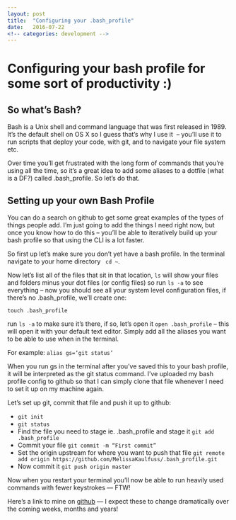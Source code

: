 ```yaml
---
layout: post
title:  "Configuring your .bash_profile"
date:   2016-07-22
<!-- categories: development -->
---
```



# Configuring your bash profile for some sort of productivity :)


## So what’s Bash?

Bash is a Unix shell and command language that was first released in 1989. It’s the default shell on OS X so I guess that’s why I use it  – you’ll use it to run scripts that deploy your code, with git, and to navigate your file system etc.

Over time you’ll get frustrated with the long form of commands that you’re using all the time, so it’s a great idea to add some aliases to a dotfile (what is a DF?) called .bash_profile. So let’s do that.

## Setting up your own Bash Profile

You can do a search on github to get some great examples of the types of things people add. I’m just going to add the things I need right now, but once you know how to do this – you’ll be able to iteratively build up your bash profile so that using the CLI is a lot faster.

So first up let’s make sure you don’t yet have a bash profile. In the terminal navigate to your home directory ` cd ~`. 

Now let’s list all of the files that sit in that location, `ls` will show your files and folders minus your dot files (or config files) so run `ls -a` to see everything – now you should see all your system level configuration files, if there’s no .bash_profile, we’ll create one:

`touch .bash_profile`

run `ls -a` to make sure it’s there, if so, let’s open it `open .bash_profile` – this will open it with your default text editor. Simply add all the aliases you want to be able to use when in the terminal.

For example: `alias gs=‘git status’`

When you run gs in the terminal after you’ve saved this to your bash profile, it will be interpreted as the git status command. I’ve uploaded my bash profile config to github so that I can simply clone that file whenever I need to set it up on my machine again. 

Let’s set up git, commit that file and push it up to github:
+ `git init`
+  `git status`
+  Find the file you need to stage ie. .bash_profile and stage it `git add .bash_profile`
+  Commit your file `git commit -m “First commit”`
+  Set the origin upstream for where you want to push that file `git remote add origin https://github.com/MelissaKaulfuss/.bash_profile.git`
+  Now commit it `git push origin master`

Now when you restart your terminal you’ll now be able to run heavily used commands with fewer keystrokes –– FTW!

Here’s a link to mine on [github](https://github.com/MelissaKaulfuss/.bash_profile) –– I expect these to change dramatically over the coming weeks, months and years!

